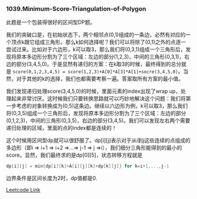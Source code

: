 ### 1039.Minimum-Score-Triangulation-of-Polygon

此题是一个包装得很好的区间型DP题。

我们的突破口是，在初始状态下，两个相邻点(0,1)组成的一条边，必然有对应的一个顶点k跟它组成三角形。那么k如何选择呢？我们可以将除了(0,1)之外的点逐一尝试过来。比如对于六边形，k可以取3，那么我们将(0,3,1)组成一个三角形后，发现将原本多边形分割为了三个区域：左边的部分(1,2,3)，中间的三角形(0,3,1)，右边的部分(3,4,5,0)。于是显然有递归的方案：在k取3的时候，最终得到的总分就是 ```score(0,1,2,3,4,5) = score(1,2,3)+A[0]*A[3]*A[1]+socre(3,4,5,0)```。当然，对于其他的k的选择，我们也都需要考察一遍。答案取所有方案的最小值。

我们发现递归处理score(3,4,5,0)的时候，里面元素的index出现了wrap up，处理起来非常讨厌。这时候我们只要转换思路就可以巧妙地解决这个问题：我们将第一步考虑的对象转换成为(0,5)这条边。继续以六边形为例，k可以取3，那么我们将(0,3,5)组成一个三角形后，发现将原本多边形分割为了三个区域：左边的部分(0,1,2,3)，中间的三角形(0,3,5)，右边的部分(3,4,5)。我们可以发现左右两个需要递归处理的区域，里面的点的index都是连续的！

这个时候用区间型dp就可以很舒服了。dp[i][j]表示对于从i到j这些连续的点组成的多边形（即i => i+1 => i+2 =>...=> j-1 => j =>i），我们细分三角形能得到的最小的score。显然，我们最终求的是dp[0][5]，状态转移方程就是
```cpp
dp[i][j] = min{dp[i][k]+A[i][j][k]+dp[k][j]} for k=i+1,...,j-1
```
边界条件是区间长度为2时，dp值都是0.



[Leetcode Link](https://leetcode.com/problems/minimum-score-triangulation-of-polygon)

